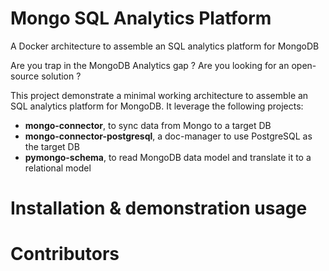 # Mongo SQL Analytics Platform
A Docker architecture to assemble an SQL analytics platform for MongoDB

Are you trap in the MongoDB Analytics gap ? Are you looking for an open-source solution ? 

This project demonstrate a minimal working architecture to assemble an SQL analytics platform for MongoDB. It leverage the following projects:
 
- **mongo-connector**, to sync data from Mongo to a target DB
- **mongo-connector-postgresql**, a doc-manager to use PostgreSQL as the target DB
- **pymongo-schema**, to read MongoDB data model and translate it to a relational model

# Installation & demonstration usage


# Contributors

